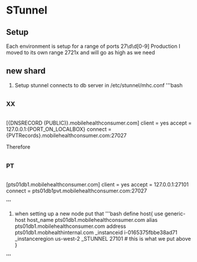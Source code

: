 # STunnel
## Setup
Each environment is setup for a range of ports 27\d\d[0-9]
Production I moved to its own range 2721x and will go as high as we need
## new shard
1. Setup stunnel connects to db server in /etc/stunnel/mhc.conf
'''bash

######
### XX
######
[{DNSRECORD (PUBLIC)}.mobilehealthconsumer.com]
client = yes
accept = 127.0.0.1:{PORT_ON_LOCALBOX}
connect = {PVTRecords}.mobilehealthconsumer.com:27027

Therefore

######
### PT
######
[pts01db1.mobilehealthconsumer.com]
client = yes
accept = 127.0.0.1:27101
connect = pts01db1pvt.mobilehealthconsumer.com:27027

'''
1. when setting up a new node put that 
'''bash
define host{
        use                     generic-host
        host_name               pts01db1.mobilehealthconsumer.com
        alias                   pts01db1.mobilehealthconsumer.com
        address                 pts01db1.mobhealthinternal.com
        _instanceid             i-0165375fbbe38ad71
        _instanceregion         us-west-2
	    _STUNNEL                27101 # this is what we put above
}

'''